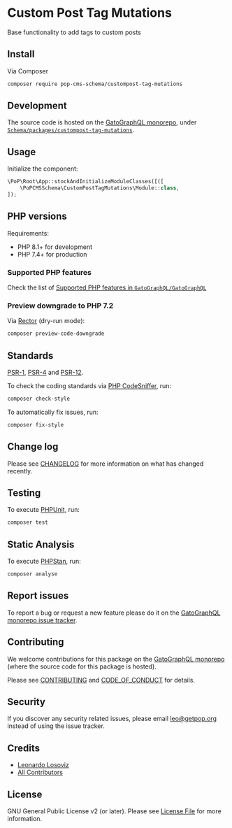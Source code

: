 # Custom Post Tag Mutations

<!--
[![Build Status][ico-travis]][link-travis]
[![Quality Score][ico-code-quality]][link-code-quality]
[![Software License][ico-license]](LICENSE.md)
[![Latest Version on Packagist][ico-version]][link-packagist]
[![Coverage Status][ico-scrutinizer]][link-scrutinizer]
[![Total Downloads][ico-downloads]][link-downloads]
-->

Base functionality to add tags to custom posts

## Install

Via Composer

``` bash
composer require pop-cms-schema/custompost-tag-mutations
```

## Development

The source code is hosted on the [GatoGraphQL monorepo](https://github.com/GatoGraphQL/GatoGraphQL), under [`Schema/packages/custompost-tag-mutations`](https://github.com/GatoGraphQL/GatoGraphQL/tree/master/layers/Schema/packages/custompost-tag-mutations).

## Usage

Initialize the component:

``` php
\PoP\Root\App::stockAndInitializeModuleClasses([([
    \PoPCMSSchema\CustomPostTagMutations\Module::class,
]);
```

## PHP versions

Requirements:

- PHP 8.1+ for development
- PHP 7.4+ for production

### Supported PHP features

Check the list of [Supported PHP features in `GatoGraphQL/GatoGraphQL`](https://github.com/GatoGraphQL/GatoGraphQL/blob/master/docs/supported-php-features.md)

### Preview downgrade to PHP 7.2

Via [Rector](https://github.com/rectorphp/rector) (dry-run mode):

```bash
composer preview-code-downgrade
```

## Standards

[PSR-1](https://www.php-fig.org/psr/psr-1), [PSR-4](https://www.php-fig.org/psr/psr-4) and [PSR-12](https://www.php-fig.org/psr/psr-12).

To check the coding standards via [PHP CodeSniffer](https://github.com/squizlabs/PHP_CodeSniffer), run:

``` bash
composer check-style
```

To automatically fix issues, run:

``` bash
composer fix-style
```

## Change log

Please see [CHANGELOG](CHANGELOG.md) for more information on what has changed recently.

## Testing

To execute [PHPUnit](https://phpunit.de/), run:

``` bash
composer test
```

## Static Analysis

To execute [PHPStan](https://github.com/phpstan/phpstan), run:

``` bash
composer analyse
```

## Report issues

To report a bug or request a new feature please do it on the [GatoGraphQL monorepo issue tracker](https://github.com/GatoGraphQL/GatoGraphQL/issues).

## Contributing

We welcome contributions for this package on the [GatoGraphQL monorepo](https://github.com/GatoGraphQL/GatoGraphQL) (where the source code for this package is hosted).

Please see [CONTRIBUTING](CONTRIBUTING.md) and [CODE_OF_CONDUCT](CODE_OF_CONDUCT.md) for details.

## Security

If you discover any security related issues, please email leo@getpop.org instead of using the issue tracker.

## Credits

- [Leonardo Losoviz][link-author]
- [All Contributors][link-contributors]

## License

GNU General Public License v2 (or later). Please see [License File](LICENSE.md) for more information.

[ico-version]: https://img.shields.io/packagist/v/pop-cms-schema/custompost-tag-mutations.svg?style=flat-square
[ico-license]: https://img.shields.io/badge/license-GPLv2-brightgreen.svg?style=flat-square
[ico-travis]: https://img.shields.io/travis/pop-cms-schema/custompost-tag-mutations/master.svg?style=flat-square
[ico-scrutinizer]: https://img.shields.io/scrutinizer/coverage/g/pop-cms-schema/custompost-tag-mutations.svg?style=flat-square
[ico-code-quality]: https://img.shields.io/scrutinizer/g/pop-cms-schema/custompost-tag-mutations.svg?style=flat-square
[ico-downloads]: https://img.shields.io/packagist/dt/pop-cms-schema/custompost-tag-mutations.svg?style=flat-square

[link-packagist]: https://packagist.org/packages/pop-cms-schema/custompost-tag-mutations
[link-travis]: https://travis-ci.org/pop-cms-schema/custompost-tag-mutations
[link-scrutinizer]: https://scrutinizer-ci.com/g/pop-cms-schema/custompost-tag-mutations/code-structure
[link-code-quality]: https://scrutinizer-ci.com/g/pop-cms-schema/custompost-tag-mutations
[link-downloads]: https://packagist.org/packages/pop-cms-schema/custompost-tag-mutations
[link-author]: https://github.com/leoloso
[link-contributors]: ../../../../../../contributors
